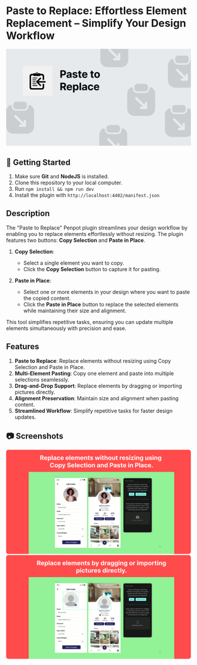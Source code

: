 # Paste to Replace: Effortless Element Replacement – Simplify Your Design Workflow

![Paste to Replace: Effortless Element Replacement – Simplify Your Design Workflow](/.github/images/thumb.png "Paste to Replace: Effortless Element Replacement – Simplify Your Design Workflow")

## :toolbox: Getting Started

1. Make sure **Git** and **NodeJS** is installed.
2. Clone this repository to your local computer.
3. Run `npm install && npm run dev`
4. Install the plugin with `http://localhost:4402/manifest.json`

## Description

The "Paste to Replace" Penpot plugin streamlines your design workflow by enabling you to replace elements effortlessly without resizing. The plugin features two buttons: **Copy Selection** and **Paste in Place**.

1. **Copy Selection**:

   - Select a single element you want to copy.
   - Click the **Copy Selection** button to capture it for pasting.

2. **Paste in Place**:
   - Select one or more elements in your design where you want to paste the copied content.
   - Click the **Paste in Place** button to replace the selected elements while maintaining their size and alignment.

This tool simplifies repetitive tasks, ensuring you can update multiple elements simultaneously with precision and ease.

## Features

1. **Paste to Replace**: Replace elements without resizing using Copy Selection and Paste in Place.
2. **Multi-Element Pasting**: Copy one element and paste into multiple selections seamlessly.
3. **Drag-and-Drop Support**: Replace elements by dragging or importing pictures directly.
4. **Alignment Preservation**: Maintain size and alignment when pasting content.
5. **Streamlined Workflow**: Simplify repetitive tasks for faster design updates.

## :camera: Screenshots

![Screenshot](/.github/images/screenshot1.png "Screenshot")
![Screenshot](/.github/images/screenshot2.png "Screenshot")
